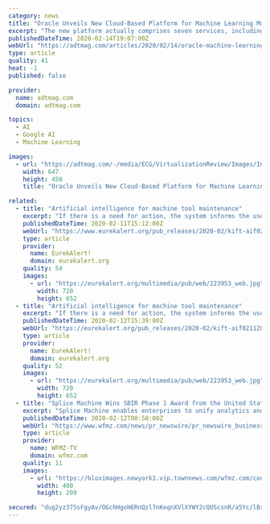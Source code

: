 ```yaml
---
category: news
title: "Oracle Unveils New Cloud-Based Platform for Machine Learning Models"
excerpt: "The new platform actually comprises seven services, including: Oracle Cloud Infrastructure Data Science: This is the virtual, AI-assisted workbench at the center of the platform, which gives users the ability to build, train, and manage new ML models on Oracle Cloud using Python and such open-source tools and libraries as TensorFlow ..."
publishedDateTime: 2020-02-14T19:07:00Z
webUrl: "https://adtmag.com/articles/2020/02/14/oracle-machine-learning-platform.aspx"
type: article
quality: 41
heat: -1
published: false

provider:
  name: adtmag.com
  domain: adtmag.com

topics:
  - AI
  - Google AI
  - Machine Learning

images:
  - url: "https://adtmag.com/-/media/ECG/VirtualizationReview/Images/IntroImages2019/RailroadTracksClouds.jpg"
    width: 647
    height: 450
    title: "Oracle Unveils New Cloud-Based Platform for Machine Learning Models"

related:
  - title: "Artificial intelligence for machine tool maintenance"
    excerpt: "If there is a need for action, the system informs the user automatically.\" The new system combines a camera with light source attached to the nut of the drive and an artificial intelligence (AI) that evaluates the image data. As the nut moves on the spindle, it takes individual pictures of each spindle section, enabling the analysis of the ..."
    publishedDateTime: 2020-02-11T15:12:00Z
    webUrl: "https://www.eurekalert.org/pub_releases/2020-02/kift-aif021120.php"
    type: article
    provider:
      name: EurekAlert!
      domain: eurekalert.org
    quality: 54
    images:
      - url: "https://eurekalert.org/multimedia/pub/web/223953_web.jpg"
        width: 720
        height: 652
  - title: "Artificial intelligence for machine tool maintenance"
    excerpt: "If there is a need for action, the system informs the user automatically.\" The new system combines a camera with light source attached to the nut of the drive and an artificial intelligence (AI) that evaluates the image data. As the nut moves on the spindle, it takes individual pictures of each spindle section, enabling the analysis of the ..."
    publishedDateTime: 2020-02-12T15:39:00Z
    webUrl: "https://eurekalert.org/pub_releases/2020-02/kift-aif021120.php"
    type: article
    provider:
      name: EurekAlert!
      domain: eurekalert.org
    quality: 52
    images:
      - url: "https://eurekalert.org/multimedia/pub/web/223953_web.jpg"
        width: 720
        height: 652
  - title: "Splice Machine Wins SBIR Phase 1 Award from the United States Air Force to Modernize Application for Air Force Mission Planning"
    excerpt: "Splice Machine enables enterprises to unify analytics and machine learning that used to be on separate platforms to be native to the application thereby reducing ETL latency and infrastructure costs. The Splice Machine data platform can be deployed on-premise or as a fully-managed cloud service. Splice Machine is a trademark of Splice Machine ..."
    publishedDateTime: 2020-02-12T00:58:00Z
    webUrl: "https://www.wfmz.com/news/pr_newswire/pr_newswire_business/splice-machine-wins-sbir-phase-award-from-the-united-states/article_f1f86d50-49ce-59bc-8a0b-078b66924e76.html"
    type: article
    provider:
      name: WFMZ-TV
      domain: wfmz.com
    quality: 11
    images:
      - url: "https://bloximages.newyork1.vip.townnews.com/wfmz.com/content/tncms/assets/v3/editorial/e/b8/eb8ccad9-a4ab-5c44-8a79-e09a35a4dd35/5e4364592706f.image.jpg?resize=400%2C209"
        width: 400
        height: 209

secured: "dug2yz375sFgyAv/OGchHgoHERnQzl7nKeqnXVlXYWY2cQUScsnR/a5Yc/lBx5UMdtDxPn5RoxhhC9gxYhfms+HqcnfmQltr4gj3TxTZ8vmLZnhIfgT16zJWg51FX9/CLBvQ8NFIoD1Hb5AqS8T/MsfToxZ5uFism9+tGvs5DTgPD6QErxP56rxw3T8PWywXaFhL263amZgM0KXfEkgHZEkTEdOD4WA3784+kHZZsYkahgFoVvLgJhJJqSh7+d4c8vpC5iaVTIr0hetxJ7EeZ0UqXDTGveArOFAD+bn1JEZIZ5jv7Tx28K0uystVqiKBKMhqoe1orkPPFwqCKBcuymYE1Dlc2SS3lVgK229+uh/fsszYNy76opgmSVf3sNruyE0QmTLb8Xw8kETlTPcSkyu6vnDDfQfV8cqoYIvH3/XZOmSMPoGDU3n0ZiNJNz8T1g1DW2ZDr4/8HtO1U5oYjYjK6YdZLf4ihlDE8dzohA8=;BllQLz1fqHlWKl0+gtP4TQ=="
---
```


